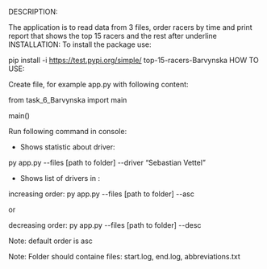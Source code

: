 DESCRIPTION:

The application is to read data from 3 files, order racers by time and print report that shows the top 15 racers and the rest after underline
INSTALLATION:
To install the package use:

pip install -i https://test.pypi.org/simple/ top-15-racers-Barvynska
HOW TO USE:

Create file, for example app.py with following content:


from task_6_Barvynska import main

  

main()

Run following command in console:
- Shows statistic about driver:

py app.py --files [path to folder] --driver “Sebastian Vettel”
- Shows list of drivers in :

increasing order: py app.py --files [path to folder] --asc

or

decreasing order: py app.py --files [path to folder] --desc

Note: default order is asc

Note: Folder should containe files: start.log, end.log, abbreviations.txt
